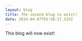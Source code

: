 ```yaml
---
layout: blog
title: The second blog to exist!
date: 2019-04-07T03:58:17.525Z
---
```

This blog will now exist!

